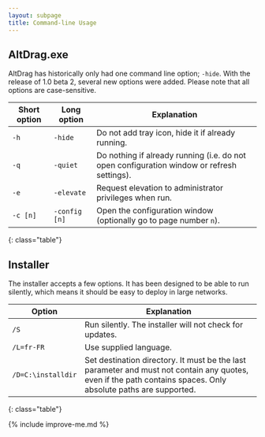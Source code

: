 ```yaml
---
layout: subpage
title: Command-line Usage
---
```


## AltDrag.exe

AltDrag has historically only had one command line option; `-hide`. With the release of 1.0 beta 2, several new options were added. Please note that all options are case-sensitive.

| Short option | Long option   | Explanation |
| ------------ | -----------   | ----------- |
| `-h`         | `-hide`       | Do not add tray icon, hide it if already running. |
| `-q`         | `-quiet`      | Do nothing if already running (i.e. do not open configuration window or refresh settings). |
| `-e`         | `-elevate`    | Request elevation to administrator privileges when run. |
| `-c [n]`     | `-config [n]` | Open the configuration window (optionally go to page number `n`). |
{: class="table"}


## Installer

The installer accepts a few options. It has been designed to be able to run silently, which means it should be easy to deploy in large networks.

| Option             | Explanation |
| ------             | ----------- |
| `/S`               | Run silently. The installer will not check for updates. |
| `/L=fr-FR`         | Use supplied language. |
| `/D=C:\installdir` | Set destination directory. It must be the last parameter and must not contain any quotes, even if the path contains spaces. Only absolute paths are supported. |
{: class="table"}


{% include improve-me.md %}
